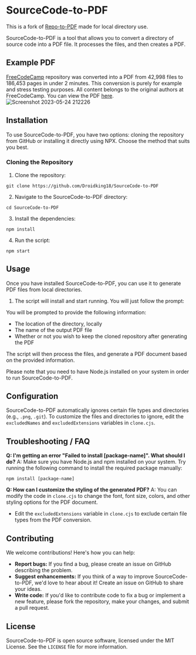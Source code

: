 # SourceCode-to-PDF

This is a fork of [Repo-to-PDF](https://github.com/BankkRoll/Repo-to-PDF) made for local directory use. 

SourceCode-to-PDF is a tool that allows you to convert a directory of source code into a PDF file. It processes the files, and then creates a PDF.

## Example PDF

[FreeCodeCamp](https://github.com/freeCodeCamp/freeCodeCamp) repository was converted into a PDF from 42,998 files to 186,453 pages in under 2 minutes. This conversion is purely for example and stress testing purposes. All content belongs to the original authors at FreeCodeCamp. You can view the PDF [here](https://freecodecamppdf.bankkroll.repl.co).
![Screenshot 2023-05-24 212226](https://github.com/BankkRoll/Repo-to-PDF/assets/106103625/9ceb176f-37f6-40d9-ab95-080942d2d7c0)


## Installation

To use SourceCode-to-PDF, you have two options: cloning the repository from GitHub or installing it directly using NPX. Choose the method that suits you best.

### Cloning the Repository

1. Clone the repository:
```shell
git clone https://github.com/Droidking18/SourceCode-to-PDF
```

2. Navigate to the SourceCode-to-PDF directory:
```shell
cd SourceCode-to-PDF
```

3. Install the dependencies:
```shell
npm install
```

4. Run the script:
```shell
npm start
```

## Usage

Once you have installed SourceCode-to-PDF, you can use it to generate PDF files from local directories.

1. The script will install and start running. You will just follow the prompt:

You will be prompted to provide the following information:
- The location of the directory, locally
- The name of the output PDF file
- Whether or not you wish to keep the cloned repository after generating the PDF

The script will then process the files, and generate a PDF document based on the provided information.

Please note that you need to have Node.js installed on your system in order to run SourceCode-to-PDF.


## Configuration

SourceCode-to-PDF automatically ignores certain file types and directories (e.g., `.png`, `.git`). To customize the files and directories to ignore, edit the `excludedNames` and `excludedExtensions` variables in `clone.cjs`.


## Troubleshooting / FAQ

**Q: I'm getting an error "Failed to install [package-name]". What should I do?**
A: Make sure you have Node.js and npm installed on your system. Try running the following command to install the required package manually:
```shell
npm install [package-name]
```

**Q: How can I customize the styling of the generated PDF?**
A: You can modify the code in `clone.cjs` to change the font, font size, colors, and other styling options for the PDF document.
- Edit the `excludedExtensions` variable in `clone.cjs` to exclude certain file types from the PDF conversion.


## Contributing

We welcome contributions! Here's how you can help:

- **Report bugs:** If you find a bug, please create an issue on GitHub describing the problem.
- **Suggest enhancements:** If you think of a way to improve SourceCode-to-PDF, we'd love to hear about it! Create an issue on GitHub to share your ideas.
- **Write code:** If you'd like to contribute code to fix a bug or implement a new feature, please fork the repository, make your changes, and submit a pull request.

## License

SourceCode-to-PDF is open source software, licensed under the MIT License. See the `LICENSE` file for more information.
